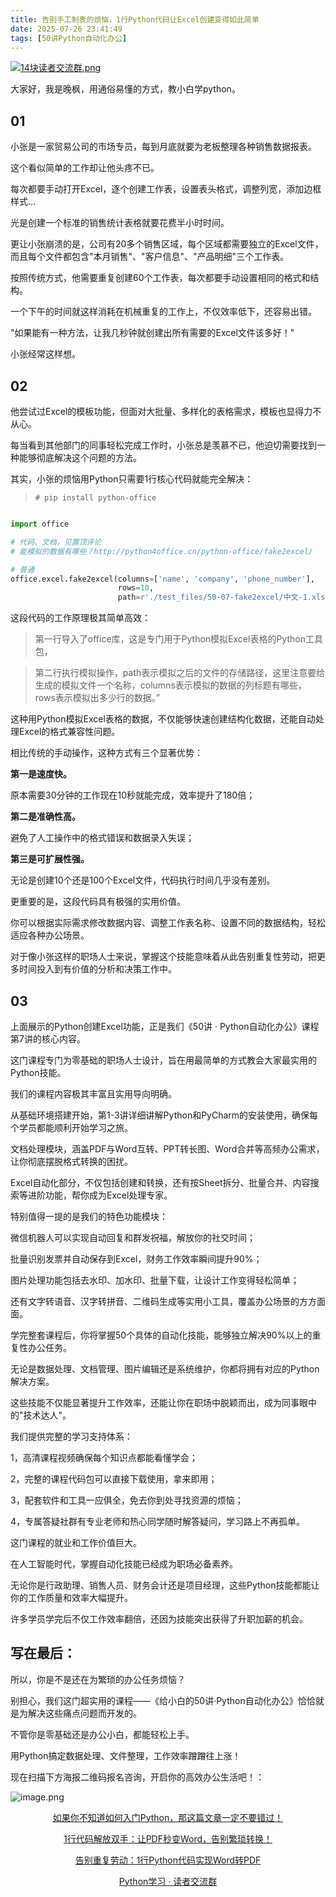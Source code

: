 ```yaml
---
title: 告别手工制表的烦恼，1行Python代码让Excel创建变得如此简单
date: 2025-07-26 23:41:49
tags: [50讲Python自动化办公]
---
```

[![14块读者交流群.png](https://raw.gitcode.com/user-images/assets/5027920/48edc8fa-6d2e-4eca-9e14-d71638eadb55/14块读者交流群.png '14块读者交流群.png')](https://mp.weixin.qq.com/s?__biz=MzUzNTc5NjA4NQ==&mid=2247502200&idx=1&sn=7e543675545ac6622123af6009fdebce&scene=21#wechat_redirect)

大家好，我是晚枫，用通俗易懂的方式，教小白学python。

## 01

小张是一家贸易公司的市场专员，每到月底就要为老板整理各种销售数据报表。

这个看似简单的工作却让他头疼不已。

每次都要手动打开Excel，逐个创建工作表，设置表头格式，调整列宽，添加边框样式...

光是创建一个标准的销售统计表格就要花费半小时时间。

更让小张崩溃的是，公司有20多个销售区域，每个区域都需要独立的Excel文件，而且每个文件都包含"本月销售"、"客户信息"、"产品明细"三个工作表。

按照传统方式，他需要重复创建60个工作表，每次都要手动设置相同的格式和结构。

一个下午的时间就这样消耗在机械重复的工作上，不仅效率低下，还容易出错。

"如果能有一种方法，让我几秒钟就创建出所有需要的Excel文件该多好！"

小张经常这样想。


## 02

他尝试过Excel的模板功能，但面对大批量、多样化的表格需求，模板也显得力不从心。

每当看到其他部门的同事轻松完成工作时，小张总是羡慕不已，他迫切需要找到一种能够彻底解决这个问题的方法。

其实，小张的烦恼用Python只需要1行核心代码就能完全解决：

> `# pip install python-office`

```python

import office

# 代码、文档，见置顶评论
# 能模拟的数据有哪些？http://python4office.cn/python-office/fake2excel/

# 普通
office.excel.fake2excel(columns=['name', 'company', 'phone_number'],
                        rows=10,
                        path=r'./test_files/50-07-fake2excel/中文-1.xlsx')
 ```


这段代码的工作原理极其简单高效：

> 第一行导入了office库，这是专门用于Python模拟Excel表格的Python工具包，

> 第二行执行模拟操作，path表示模拟之后的文件的存储路径，这里注意要给生成的模拟文件一个名称，columns表示模拟的数据的列标题有哪些，rows表示模拟出多少行的数据。”

这种用Python模拟Excel表格的数据，不仅能够快速创建结构化数据，还能自动处理Excel的格式兼容性问题。

相比传统的手动操作，这种方式有三个显著优势：

**第一是速度快。**

原本需要30分钟的工作现在10秒就能完成，效率提升了180倍；

**第二是准确性高。**

避免了人工操作中的格式错误和数据录入失误；

**第三是可扩展性强。**

无论是创建10个还是100个Excel文件，代码执行时间几乎没有差别。

更重要的是，这段代码具有极强的实用价值。

你可以根据实际需求修改数据内容、调整工作表名称、设置不同的数据结构，轻松适应各种办公场景。

对于像小张这样的职场人士来说，掌握这个技能意味着从此告别重复性劳动，把更多时间投入到有价值的分析和决策工作中。


## 03

上面展示的Python创建Excel功能，正是我们《50讲 · Python自动化办公》课程第7讲的核心内容。

这门课程专门为零基础的职场人士设计，旨在用最简单的方式教会大家最实用的Python技能。

我们的课程内容极其丰富且实用导向明确。

从基础环境搭建开始，第1-3讲详细讲解Python和PyCharm的安装使用，确保每个学员都能顺利开始学习之旅。

文档处理模块，涵盖PDF与Word互转、PPT转长图、Word合并等高频办公需求，让你彻底摆脱格式转换的困扰。

Excel自动化部分，不仅包括创建和转换，还有按Sheet拆分、批量合并、内容搜索等进阶功能，帮你成为Excel处理专家。

特别值得一提的是我们的特色功能模块：

微信机器人可以实现自动回复和群发祝福，解放你的社交时间；

批量识别发票并自动保存到Excel，财务工作效率瞬间提升90%；

图片处理功能包括去水印、加水印、批量下载，让设计工作变得轻松简单；

还有文字转语音、汉字转拼音、二维码生成等实用小工具，覆盖办公场景的方方面面。

学完整套课程后，你将掌握50个具体的自动化技能，能够独立解决90%以上的重复性办公任务。

无论是数据处理、文档管理、图片编辑还是系统维护，你都将拥有对应的Python解决方案。

这些技能不仅能显著提升工作效率，还能让你在职场中脱颖而出，成为同事眼中的"技术达人"。

我们提供完整的学习支持体系：

1，高清课程视频确保每个知识点都能看懂学会；

2，完整的课程代码包可以直接下载使用，拿来即用；

3，配套软件和工具一应俱全，免去你到处寻找资源的烦恼；

4，专属答疑社群有专业老师和热心同学随时解答疑问，学习路上不再孤单。

这门课程的就业和工作价值巨大。

在人工智能时代，掌握自动化技能已经成为职场必备素养。

无论你是行政助理、销售人员、财务会计还是项目经理，这些Python技能都能让你的工作质量和效率大幅提升。

许多学员学完后不仅工作效率翻倍，还因为技能突出获得了升职加薪的机会。

## 写在最后：

所以，你是不是还在为繁琐的办公任务烦恼？

别担心，我们这门超实用的课程——《给小白的50讲·Python自动化办公》恰恰就是为解决这些痛点问题而开发的。

不管你是零基础还是办公小白，都能轻松上手。

用Python搞定数据处理、文件整理，工作效率蹭蹭往上涨！

现在扫描下方海报二维码报名咨询，开启你的高效办公生活吧！：


![image.png](https://raw.gitcode.com/user-images/assets/5027920/df7121f7-192b-42e5-a627-fbe859fa12d2/image.png 'image.png')

<center> 
  
[如果你不知道如何入门Python，那这篇文章一定不要错过！](https://mp.weixin.qq.com/s?__biz=MzUzNTc5NjA4NQ==&mid=2247502159&idx=1&sn=2055640a3601d937cd54d04a51d0efd3&scene=21#wechat_redirect)

[1行代码解放双手：让PDF秒变Word，告别繁琐转换！](https://mp.weixin.qq.com/s?__biz=MzUzNTc5NjA4NQ==&mid=2247502168&idx=1&sn=79525915ec587f41e4ec47dc595a40b5&scene=21#wechat_redirect)

[告别重复劳动：1行Python代码实现Word转PDF](https://mp.weixin.qq.com/s/REQnMjSIaR9IdLxE6IsLig?token=772408466&lang=zh_CN)

[Python学习 · 读者交流群](https://mp.weixin.qq.com/s?__biz=MzUzNTc5NjA4NQ==&mid=2247502200&idx=1&sn=7e543675545ac6622123af6009fdebce&scene=21#wechat_redirect)
  
<center>





